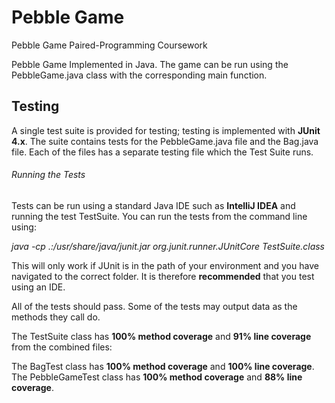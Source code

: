 # Pebble Game
 Pebble Game Paired-Programming Coursework
 
 Pebble Game Implemented in Java. The game can be run using the PebbleGame.java class with the corresponding main function.
 
## Testing

A single test suite is provided for testing; testing is implemented with **JUnit 4.x**. The suite contains tests for the PebbleGame.java file and the Bag.java file. Each of the files has a separate testing file which the Test Suite runs.

###### Running the Tests
Tests can be run using a standard Java IDE such as **IntelliJ IDEA** and running the test TestSuite.
You can run the tests from the command line using:

*java -cp .:/usr/share/java/junit.jar org.junit.runner.JUnitCore TestSuite.class*

This will only work if JUnit is in the path of your environment and you have navigated to the correct folder. It is therefore **recommended** that you test using an IDE. 

All of the tests should pass. Some of the tests may output data as the methods they call do. 

The TestSuite class has **100% method coverage** and **91% line coverage** from the combined files: 

The BagTest class has **100% method coverage** and **100% line coverage**.
The PebbleGameTest class has **100% method coverage** and **88% line coverage**.
